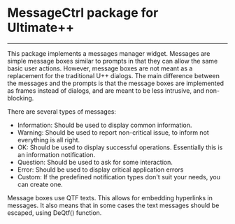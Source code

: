 # MessageCtrl package for Ultimate++
------------------------------------

This package implements a messages manager widget. 
Messages are simple message boxes similar to prompts in that they can allow the same basic user
actions. However, message boxes are not meant as a replacement for the traditional U++ dialogs.
The main difference between the messages and the prompts is that the message boxes are implemented
as frames instead of dialogs, and are meant to be less intrusive, and non-blocking.

There are several types of messages:

- Information: Should be used to display common information.
- Warning:     Should be used to report non-critical issue, to inform not everything is all right.
- OK:          Should be used to display successful operations. Essentially this is an information notification.
- Question:    Should be used to ask for some interaction.
- Error:       Should be used to display critical application errors
- Custom:      If the predefined notification types don't suit your needs, you can create one.

Message boxes use QTF texts. This allows for embedding hyperlinks in messages. 
It also means that in some cases the text messages should be escaped, using DeQtf() function.
